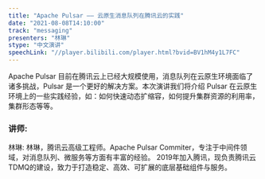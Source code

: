 ```yaml
---
title: "Apache Pulsar —— 云原生消息队列在腾讯云的实践"
date: "2021-08-08T14:10:00" 
track: "messaging"
presenters: "林琳"
stype: "中文演讲"
speechLink: "//player.bilibili.com/player.html?bvid=BV1hM4y1L7FC"
---
```

Apache Pulsar 目前在腾讯云上已经大规模使用，消息队列在云原生环境面临了诸多挑战，Pulsar 是一个更好的解决方案。本次演讲我们将介绍 Pulsar 在云原生环境上的一些实践经验，如：如何快速动态扩缩容，如何提升集群资源的利用率，集群形态等等。
 ### 讲师: 
 林琳: 林琳，腾讯云高级工程师。Apache Pulsar Commiter，专注于中间件领域，对消息队列、微服务等方面有丰富的经验。
2019年加入腾讯，现负责腾讯云TDMQ的建设，致力于打造稳定、高效、可扩展的底层基础组件与服务。
